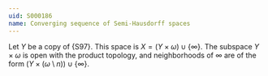 ```yaml
---
uid: S000186
name: Converging sequence of Semi-Hausdorff spaces
---
```


Let $Y$ be a copy of {S97}. This space is $X=(Y\times\omega)\cup\{\infty\}$.
The subspace $Y\times\omega$ is open with the product topology, and
neighborhoods of $\infty$ are of the form $(Y\times(\omega\setminus n))\cup\{\infty\}$.
